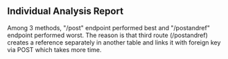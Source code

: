 ## Individual Analysis Report

Among 3 methods, "/post" endpoint performed best and "/postandref" endpoint performed worst. The reason is that third route (/postandref) creates a reference separately in another table and links it with foreign key via POST which takes more time.